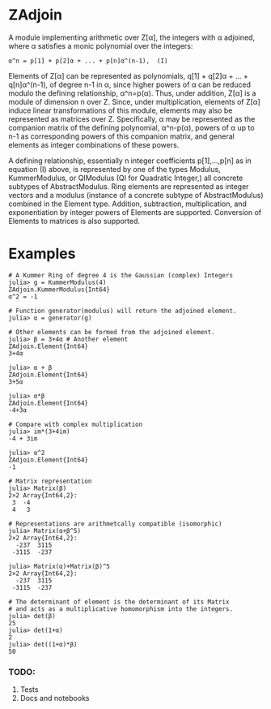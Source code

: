 # ZAdjoin

A module implementing arithmetic over Z[α], the integers with α adjoined, where α satisfies a monic polynomial over the integers:
```
α^n = p[1] + p[2]α + ... + p[n]α^(n-1),  (I)
```

Elements of Z[α] can be represented as polynomials, q[1] + q[2]α + ... + q[n]α^(n-1), of degree n-1 in α, since higher powers of α can be reduced modulo the defining relationship, α^n=p(α). Thus, under addition, Z[α] is a module of dimension n over Z. Since, under multiplication, elements of Z[α] induce linear transformations of this module, elements may also be represented as matrices over Z. Specifically, α may be represented as the companion matrix of the defining polynomial, α^n-p(α), powers of α up to n-1 as corresponding powers of this companion matrix, and general elements as integer combinations of these powers.

A defining relationship, essentially n integer coefficients p[1],...,p[n] as in equation (I) above, is represented by one of the types Modulus, KummerModulus, or QIModulus (QI for Quadratic Integer,) all concrete subtypes of AbstractModulus. Ring elements are represented as integer vectors and a modulus (instance of a concrete subtype of AbstractModulus) combined in the Element type. Addition, subtraction, multiplication, and exponentiation by integer powers of Elements are supported. Conversion of Elements to matrices is also supported.

# Examples

  ```
  # A Kummer Ring of degree 4 is the Gaussian (complex) Integers
  julia> g = KummerModulus(4) 
  ZAdjoin.KummerModulus{Int64}
  α^2 = -1
  
  # Function generator(modulus) will return the adjoined element.
  julia> α = generator(g)

  # Other elements can be formed from the adjoined element.
  julia> β = 3+4α # Another element
  ZAdjoin.Element{Int64}
  3+4α

  julia> α + β
  ZAdjoin.Element{Int64}
  3+5α

  julia> α*β
  ZAdjoin.Element{Int64}
  -4+3α

  # Compare with complex multiplication
  julia> im*(3+4im)
  -4 + 3im

  julia> α^2
  ZAdjoin.Element{Int64}
  -1

  # Matrix representation
  julia> Matrix(β)
  2×2 Array{Int64,2}:
   3  -4
   4   3

  # Representations are arithmetcally compatible (isomorphic)
  julia> Matrix(α+β^5)
  2×2 Array{Int64,2}:
    -237  3115
   -3115  -237

  julia> Matrix(α)+Matrix(β)^5
  2×2 Array{Int64,2}:
    -237  3115
   -3115  -237
   
  # The determinant of element is the determinant of its Matrix
  # and acts as a multiplicative homomorphism into the integers.
  julia> det(β)
  25
  julia> det(1+α)
  2
  julia> det((1+α)*β)
  50

```


### TODO:

1. Tests
2. Docs and notebooks
